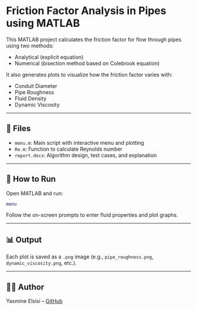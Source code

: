 # Friction Factor Analysis in Pipes using MATLAB

This MATLAB project calculates the friction factor for flow through pipes using two methods:
- Analytical (explicit equation)
- Numerical (bisection method based on Colebrook equation)

It also generates plots to visualize how the friction factor varies with:
- Conduit Diameter
- Pipe Roughness
- Fluid Density
- Dynamic Viscosity

---

## 📂 Files

- `menu.m`: Main script with interactive menu and plotting
- `Re.m`: Function to calculate Reynolds number
- `report.docx`: Algorithm design, test cases, and explanation

---

## 🚀 How to Run

Open MATLAB and run:

```matlab
menu
```

Follow the on-screen prompts to enter fluid properties and plot graphs.

---

## 📊 Output

Each plot is saved as a `.png` image (e.g., `pipe_roughness.png`, `dynamic_viscosity.png`, etc.).

---

## 👩‍💻 Author

Yasmine Elsisi – [GitHub](https://github.com/YasmineElsisi)

